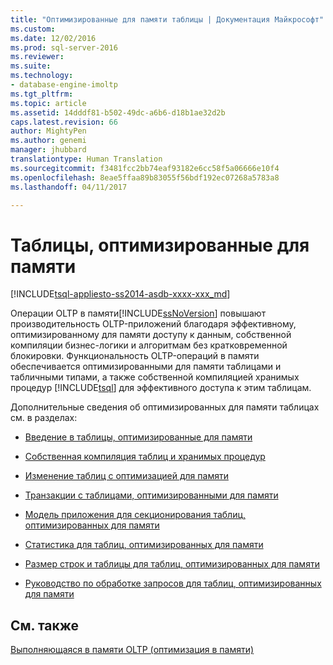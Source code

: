 ```yaml
---
title: "Оптимизированные для памяти таблицы | Документация Майкрософт"
ms.custom: 
ms.date: 12/02/2016
ms.prod: sql-server-2016
ms.reviewer: 
ms.suite: 
ms.technology:
- database-engine-imoltp
ms.tgt_pltfrm: 
ms.topic: article
ms.assetid: 14dddf81-b502-49dc-a6b6-d18b1ae32d2b
caps.latest.revision: 66
author: MightyPen
ms.author: genemi
manager: jhubbard
translationtype: Human Translation
ms.sourcegitcommit: f3481fcc2bb74eaf93182e6cc58f5a06666e10f4
ms.openlocfilehash: 8eae5ffaa89b83055f56bdf192ec07268a5783a8
ms.lasthandoff: 04/11/2017

---
```

# <a name="memory-optimized-tables"></a>Таблицы, оптимизированные для памяти
[!INCLUDE[tsql-appliesto-ss2014-asdb-xxxx-xxx_md](../../includes/tsql-appliesto-ss2014-asdb-xxxx-xxx-md.md)]

  Операции OLTP в памяти[!INCLUDE[ssNoVersion](../../includes/ssnoversion-md.md)] повышают производительность OLTP-приложений благодаря эффективному, оптимизированному для памяти доступу к данным, собственной компиляции бизнес-логики и алгоритмам без кратковременной блокировки. Функциональность OLTP-операций в памяти обеспечивается оптимизированными для памяти таблицами и табличными типами, а также собственной компиляцией хранимых процедур [!INCLUDE[tsql](../../includes/tsql-md.md)] для эффективного доступа к этим таблицам.  
  
 Дополнительные сведения об оптимизированных для памяти таблицах см. в разделах:  
  
-   [Введение в таблицы, оптимизированные для памяти](../../relational-databases/in-memory-oltp/introduction-to-memory-optimized-tables.md)  
  
-   [Собственная компиляция таблиц и хранимых процедур](../../relational-databases/in-memory-oltp/native-compilation-of-tables-and-stored-procedures.md)  
  
-   [Изменение таблиц с оптимизацией для памяти](../../relational-databases/in-memory-oltp/altering-memory-optimized-tables.md)  
  
-   [Транзакции с таблицами, оптимизированными для памяти](../../relational-databases/in-memory-oltp/transactions-with-memory-optimized-tables.md)  
  
-   [Модель приложения для секционирования таблиц, оптимизированных для памяти](../../relational-databases/in-memory-oltp/application-pattern-for-partitioning-memory-optimized-tables.md)  
  
-   [Статистика для таблиц, оптимизированных для памяти](../../relational-databases/in-memory-oltp/statistics-for-memory-optimized-tables.md)  
  
-   [Размер строк и таблицы для таблиц, оптимизированных для памяти](../../relational-databases/in-memory-oltp/table-and-row-size-in-memory-optimized-tables.md)  
  
-   [Руководство по обработке запросов для таблиц, оптимизированных для памяти](../../relational-databases/in-memory-oltp/a-guide-to-query-processing-for-memory-optimized-tables.md)  
  
## <a name="see-also"></a>См. также  
 [Выполняющаяся в памяти OLTP (оптимизация в памяти)](../../relational-databases/in-memory-oltp/in-memory-oltp-in-memory-optimization.md)  
  
  


